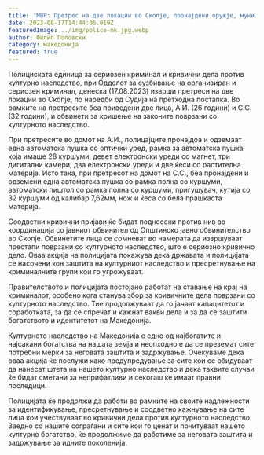 ```yaml
---
title: 'МВР: Претрес на две локации во Скопје, пронајдени оружје, муниција и дрога, приведени двајца криминалци - 17 АВГУСТ 2023'
date: 2023-08-17T14:44:06.019Z
featuredImage: ../img/police-mk.jpg.webp
author: Филип Поповски
category: македонија
featured: true
---
```

Полициската единица за сериозен криминал и кривични дела против културно наследство, при Одделот за сузбивање на организиран и сериозен криминал, денеска (17.08.2023) изврши претреси на две локации во Скопје, по наредби од Судија на претходна постапка. Во рамките на претресите беа приведени две лица, А.И. (26 години) и С.С. (32 години), и обвинети за кришење на законите поврзани со културното наследство.

При претресите во домот на А.И., полицајците пронајдоа и одземаат една автоматска пушка со оптички уред, рамка за автоматска пушка која имаше 28 куршуми, девет електронски уреди со магнет, три дигитални камери, два електронски уреди и две ќеси со растителна материја. Исто така, при претресот на домот на С.С., беа пронајдени и одземени една автоматска пушка со рамка полна со куршуми, автоматски пиштол со рамка полна со куршуми, пригушувач, кутија со 32 куршуми од калибар 7,62мм, нож и ќеса со бела прашкаста материја.

Соодветни кривични пријави ќе бидат поднесени против нив во координација со јавниот обвинител од Општинско јавно обвинителство во Скопје. Обвинетите лица се сомневат во намерата да извршуваат престапи поврзани со културното наследство, што е сериозно кривично дело. Оваа акција на полицијата покажува дека државата и полицијата се насочени кон заштита на културниот наследство и пресретнување на криминалните групи кои го угрожуваат.

Правителството и полицијата постојано работат на ставање на крај на криминалот, особено кога станува збор за кривичните дела поврзани со културното наследство. Тие продолжуваат да го јачаат капацитетот и соработката, за да се спречат и кажнат вакви дела и за да се заштити богатството и идентитетот на Македонија.

Културното наследство на Македонија е едно од најбогатите и најсакани богатства на нашата земја и неопходно е да се преземат сите потребни мерки за неговата заштита и задржување. Очекуваме дека оваа акција ќе послужи како предупредување за сите кои се обидуваат да нанесат штета на нашето културно наследство и дека таквите случаи ќе бидат сметани за неприфатливи и секогаш ќе имаат правни последици.

Полицијата ќе продолжи да работи во рамките на своите надлежности за идентификување, пресретнување и соодветно кажнување на сите лица кои учествуваат во кривични дела против културното наследство. Заедно со нашите сограѓани и сите кои го ценат и почитуваат нашето културно богатство, ќе продолжиме да работиме за неговата заштита и задржување за идните поколенија.
